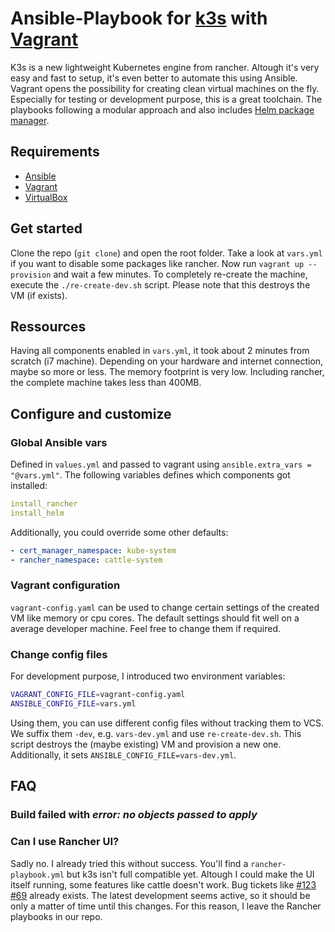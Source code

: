 # Ansible-Playbook for [k3s](https://github.com/rancher/k3s) with [Vagrant](https://github.com/hashicorp/vagrant)
K3s is a new lightweight Kubernetes engine from rancher. Altough it's very easy and fast to setup, it's even better to automate this using Ansible. Vagrant opens the possibility for creating clean virtual machines on the fly. Especially for testing or development purpose, this is a great toolchain. The playbooks following a modular approach and also includes [Helm package manager](https://helm.sh/).

## Requirements
- [Ansible](https://docs.ansible.com/ansible/latest/installation_guide/intro_installation.html)
- [Vagrant](https://www.vagrantup.com/downloads.html)
- [VirtualBox](https://www.virtualbox.org/wiki/Downloads)

## Get started
Clone the repo (`git clone`) and open the root folder. Take a look at `vars.yml` if you want to disable some packages like rancher. Now run `vagrant up --provision` and wait a few minutes. To completely re-create the machine, execute the `./re-create-dev.sh` script. Please note that this destroys the VM (if exists). 

## Ressources
Having all components enabled in `vars.yml`, it took about 2 minutes from scratch (i7 machine). Depending on your hardware and internet connection, maybe so more or less. The memory footprint is very low. Including rancher, the complete machine takes less than 400MB. 

## Configure and customize
### Global Ansible vars
Defined in `values.yml` and passed to vagrant using `ansible.extra_vars = "@vars.yml"`. 
The following variables defines which components got installed: 
```yml
install_rancher
install_helm
```
Additionally, you could override some other defaults: 

```yml
- cert_manager_namespace: kube-system
- rancher_namespace: cattle-system
```

### Vagrant configuration
`vagrant-config.yaml` can be used to change certain settings of the created VM like memory or cpu cores. The default settings should fit well on a average developer machine. Feel free to change them if required. 

### Change config files
For development purpose, I introduced two environment variables: 
```bash
VAGRANT_CONFIG_FILE=vagrant-config.yaml
ANSIBLE_CONFIG_FILE=vars.yml 
```
Using them, you can use different config files without tracking them to VCS. We suffix them `-dev`, e.g. `vars-dev.yml` and use `re-create-dev.sh`. This script destroys the (maybe existing) VM and provision a new one. Additionally, it sets `ANSIBLE_CONFIG_FILE=vars-dev.yml`. 
## FAQ
### Build failed with _error: no objects passed to apply_

### Can I use Rancher UI? 
Sadly no. I already tried this without success. You'll find a `rancher-playbook.yml` but k3s isn't full compatible yet. Altough I could make the UI itself running, some features like cattle doesn't work. Bug tickets like [#123](https://github.com/rancher/k3s/issues/123) [#69](https://github.com/rancher/k3s/issues/69) already exists. The latest development seems active, so it should be only a matter of time until this changes. For this reason, I leave the Rancher playbooks in our repo. 